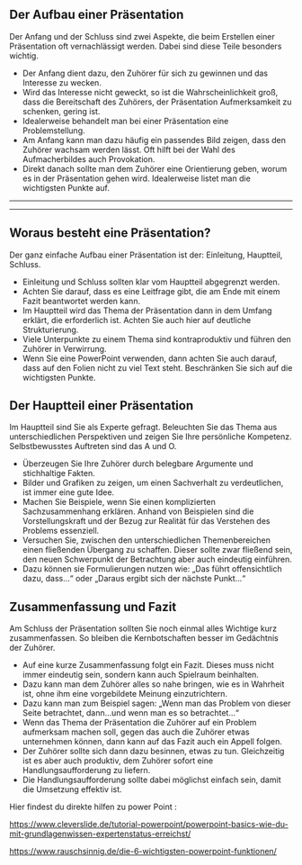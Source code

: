 
## Der Aufbau einer Präsentation

Der Anfang und der Schluss sind zwei Aspekte, die beim Erstellen einer Präsentation oft vernachlässigt werden. Dabei sind diese Teile besonders wichtig.

- Der Anfang dient dazu, den Zuhörer für sich zu gewinnen und das Interesse zu wecken.
- Wird das Interesse nicht geweckt, so ist die Wahrscheinlichkeit groß, dass die Bereitschaft des Zuhörers, der Präsentation Aufmerksamkeit zu schenken, gering ist.
- Idealerweise behandelt man bei einer Präsentation eine Problemstellung.
- Am Anfang kann man dazu häufig ein passendes Bild zeigen, dass den Zuhörer wachsam werden lässt. Oft hilft bei der Wahl des Aufmacherbildes auch Provokation.
- Direkt danach sollte man dem Zuhörer eine Orientierung geben, worum es in der Präsentation gehen wird. Idealerweise listet man die wichtigsten Punkte auf.

---

---

## Woraus besteht eine Präsentation?

Der ganz einfache Aufbau einer Präsentation ist der: Einleitung, Hauptteil, Schluss.

- Einleitung und Schluss sollten klar vom Hauptteil abgegrenzt werden.
- Achten Sie darauf, dass es eine Leitfrage gibt, die am Ende mit einem Fazit beantwortet werden kann.
- Im Hauptteil wird das Thema der Präsentation dann in dem Umfang erklärt, die erforderlich ist. Achten Sie auch hier auf deutliche Strukturierung.
- Viele Unterpunkte zu einem Thema sind kontraproduktiv und führen den Zuhörer in Verwirrung.
- Wenn Sie eine PowerPoint verwenden, dann achten Sie auch darauf, dass auf den Folien nicht zu viel Text steht. Beschränken Sie sich auf die wichtigsten Punkte.

## Der Hauptteil einer Präsentation

Im Hauptteil sind Sie als Experte gefragt. Beleuchten Sie das Thema aus unterschiedlichen Perspektiven und zeigen Sie Ihre persönliche Kompetenz. Selbstbewusstes Auftreten sind das A und O.

- Überzeugen Sie Ihre Zuhörer durch belegbare Argumente und stichhaltige Fakten.
- Bilder und Grafiken zu zeigen, um einen Sachverhalt zu verdeutlichen, ist immer eine gute Idee.
- Machen Sie Beispiele, wenn Sie einen komplizierten Sachzusammenhang erklären. Anhand von Beispielen sind die Vorstellungskraft und der Bezug zur Realität für das Verstehen des Problems essenziell.
- Versuchen Sie, zwischen den unterschiedlichen Themenbereichen einen fließenden Übergang zu schaffen. Dieser sollte zwar fließend sein, den neuen Schwerpunkt der Betrachtung aber auch eindeutig einführen.
- Dazu können sie Formulierungen nutzen wie: „Das führt offensichtlich dazu, dass…“ oder „Daraus ergibt sich der nächste Punkt…“

## Zusammenfassung und Fazit

Am Schluss der Präsentation sollten Sie noch einmal alles Wichtige kurz zusammenfassen. So bleiben die Kernbotschaften besser im Gedächtnis der Zuhörer.

- Auf eine kurze Zusammenfassung folgt ein Fazit. Dieses muss nicht immer eindeutig sein, sondern kann auch Spielraum beinhalten.
- Dazu kann man dem Zuhörer alles so nahe bringen, wie es in Wahrheit ist, ohne ihm eine vorgebildete Meinung einzutrichtern.
- Dazu kann man zum Beispiel sagen: „Wenn man das Problem von dieser Seite betrachtet, dann…und wenn man es so betrachtet…“
- Wenn das Thema der Präsentation die Zuhörer auf ein Problem aufmerksam machen soll, gegen das auch die Zuhörer etwas unternehmen können, dann kann auf das Fazit auch ein Appell folgen.
- Der Zuhörer sollte sich dann dazu besinnen, etwas zu tun. Gleichzeitig ist es aber auch produktiv, dem Zuhörer sofort eine Handlungsaufforderung zu liefern.
- Die Handlungsaufforderung sollte dabei möglichst einfach sein, damit die Umsetzung effektiv ist.

Hier findest du direkte hilfen zu power Point :

https://www.cleverslide.de/tutorial-powerpoint/powerpoint-basics-wie-du-mit-grundlagenwissen-expertenstatus-erreichst/

https://www.rauschsinnig.de/die-6-wichtigsten-powerpoint-funktionen/


